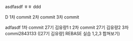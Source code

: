 
asdfasdf
ㅎㅎ
ddd

D
1차 commit
2차 commit
3차 commit


adfasdf
1차 commit 27기 김유량1 t
2차 commit 27기 김유량2 
3차 commi2843133 ([27기 김유량] REBASE 실습 1,2,3 합쳐보기)
